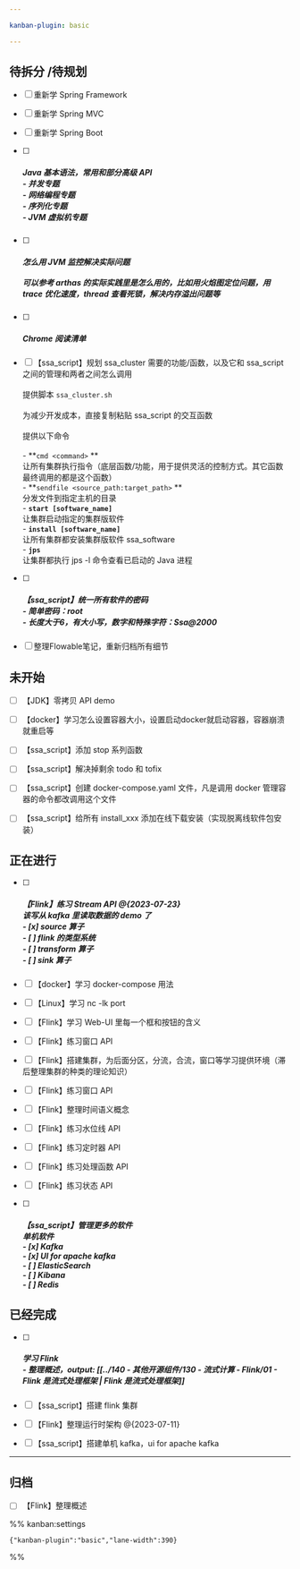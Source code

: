 ```yaml
---

kanban-plugin: basic

---
```


## 待拆分 /待规划

- [ ] 重新学 Spring Framework
- [ ] 重新学 Spring MVC
- [ ] 重新学 Spring Boot
- [ ] ##### Java 基本语法，常用和部分高级 API<br>- 并发专题<br>- 网络编程专题<br>- 序列化专题<br>- JVM 虚拟机专题
- [ ] ##### 怎么用 JVM 监控解决实际问题<br><br>可以参考 arthas 的实际实践里是怎么用的，比如用火焰图定位问题，用 trace 优化速度，thread 查看死锁，解决内存溢出问题等
- [ ] ##### Chrome 阅读清单
- [ ] 【ssa_script】规划 ssa_cluster 需要的功能/函数，以及它和 ssa_script 之间的管理和两者之间怎么调用<br><br>提供脚本 `ssa_cluster.sh`<br><br>为减少开发成本，直接复制粘贴 ssa_script 的交互函数<br><br>提供以下命令<br><br>- **`cmd <command>` **<br>  让所有集群执行指令（底层函数/功能，用于提供灵活的控制方式。其它函数最终调用的都是这个函数）<br>- **`sendfile <source_path:target_path>` **<br>  分发文件到指定主机的目录<br>- **`start [software_name]`**<br>  让集群启动指定的集群版软件<br>- **`install [software_name]`**<br>  让所有集群都安装集群版软件 ssa_software<br>- **`jps`**<br>  让集群都执行 jps -l 命令查看已启动的 Java 进程
- [ ] ##### 【ssa_script】统一所有软件的密码<br>- 简单密码：root<br>- 长度大于6，有大小写，数字和特殊字符：Ssa@2000
- [ ] 整理Flowable笔记，重新归档所有细节


## 未开始

- [ ] 【JDK】零拷贝 API demo
- [ ] 【docker】学习怎么设置容器大小，设置启动docker就启动容器，容器崩溃就重启等
- [ ] 【ssa_script】添加 stop 系列函数
- [ ] 【ssa_script】解决掉剩余 todo 和 tofix
- [ ] 【ssa_script】创建 docker-compose.yaml 文件，凡是调用 docker 管理容器的命令都改调用这个文件
- [ ] 【ssa_script】给所有 install_xxx 添加在线下载安装（实现脱离线软件包安装）


## 正在进行

- [ ] ##### 【Flink】练习 Stream API @{2023-07-23}<br>该写从 kafka 里读取数据的 demo 了<br>- [x] source 算子<br>- [ ] flink 的类型系统<br>- [ ] transform 算子<br>- [ ] sink 算子
- [ ] 【docker】学习 docker-compose 用法
- [ ] 【Linux】学习 nc -lk port
- [ ] 【Flink】学习 Web-UI 里每一个框和按钮的含义
- [ ] 【Flink】练习窗口 API
- [ ] 【Flink】搭建集群，为后面分区，分流，合流，窗口等学习提供环境（滞后整理集群的种类的理论知识）
- [ ] 【Flink】练习窗口 API
- [ ] 【Flink】整理时间语义概念
- [ ] 【Flink】练习水位线 API
- [ ] 【Flink】练习定时器 API
- [ ] 【Flink】练习处理函数 API
- [ ] 【Flink】练习状态 API
- [ ] ##### 【ssa_script】管理更多的软件<br>**单机软件**<br>- [x] Kafka<br>- [x] UI for apache kafka<br>- [ ] ElasticSearch<br>- [ ] Kibana<br>- [ ] Redis


## 已经完成

- [ ] ##### 学习 Flink<br>- 整理概述，output: [[../140 - 其他开源组件/130 - 流式计算 - Flink/01 - Flink 是流式处理框架 | Flink 是流式处理框架]]
- [ ] 【ssa_script】搭建 flink 集群
- [ ] 【Flink】整理运行时架构 @{2023-07-11}
- [ ] 【ssa_script】搭建单机 kafka，ui for apache kafka


***

## 归档

- [ ] 【Flink】整理概述

%% kanban:settings
```
{"kanban-plugin":"basic","lane-width":390}
```
%%